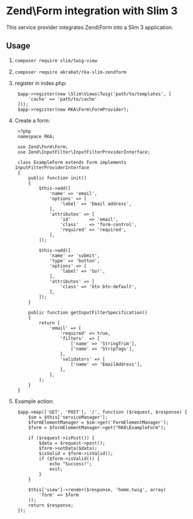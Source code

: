 # Zend\Form integration with Slim 3

This service provider integrates Zend\Form into a Slim 3 application.


## Usage

1. `composer require slim/twig-view`
2. `composer require akrabat/rka-slim-zendform`
3. register in index.php:

        $app->register(new \Slim\Views\Twig('path/to/templates', [
            'cache' => 'path/to/cache'
        ]));
        $app->register(new RKA\Form\FormProvider);

4. Create a form:

        <?php
        namespace RKA;

        use Zend\Form\Form;
        use Zend\InputFilter\InputFilterProviderInterface;

        class ExampleForm extends Form implements InputFilterProviderInterface
        {
            public function init()
            {
                $this->add([
                    'name' => 'email',
                    'options' => [
                        'label' => 'Email address',
                    ],
                    'attributes' => [
                        'id'       => 'email',
                        'class'    => 'form-control',
                        'required' => 'required',
                    ],
                ]);

                $this->add([
                    'name' => 'submit',
                    'type' => 'button',
                    'options' => [
                        'label' => 'Go!',
                    ],
                    'attributes' => [
                        'class' => 'btn btn-default',
                    ],
                ]);
            }

            public function getInputFilterSpecification()
            {
                return [
                    'email' => [
                        'required' => true,
                        'filters'  => [
                            ['name' => 'StringTrim'],
                            ['name' => 'StripTags'],
                        ],
                        'validators' => [
                            ['name' => 'EmailAddress'],
                        ],
                    ],
                ];
            }
        }


5. Example action:

        $app->map(['GET', 'POST'], '/', function ($request, $response) {
            $sm = $this['serviceManager'];
            $formElementManager = $sm->get('FormElementManager');
            $form = $formElementManager->get("RKA\ExampleForm");

            if ($request->isPost()) {
                $data = $request->post();
                $form->setData($data);
                $isValid = $form->isValid();
                if ($form->isValid()) {
                    echo "Success!";
                    exit;
                }
            }

            $this['view']->render($response, 'home.twig', array(
                'form' => $form
            ));
            return $response;
        });

